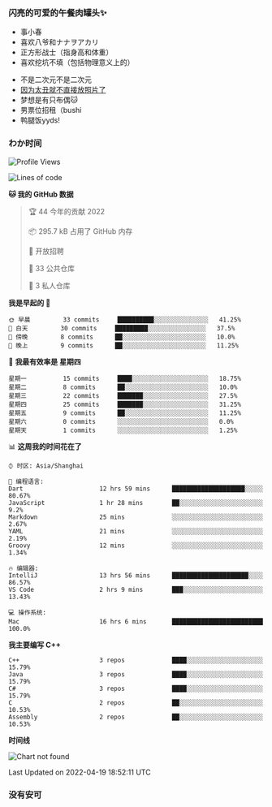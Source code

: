 ### 闪亮的可爱的午餐肉罐头✨
- 事小春
- 喜欢八爷和ナナヲアカリ
- 正方形战士（指身高和体重）
- 喜欢挖坑不填（包括物理意义上的）
<!-- - 找新工作ing，可接受北京上海杭州，目前在杭州 -->
- 不是二次元不是二次元
- [因为太丑就不直接放照片了](https://www.youtube.com/watch?v=dQw4w9WgXcQ)
- 梦想是有只布偶🐱
- 男票位招租（bushi
- 鸭腿饭yyds!
### わか时间
<!--START_SECTION:waka-->
![Profile Views](http://img.shields.io/badge/%E4%B8%AA%E4%BA%BA%E5%B0%81%E9%9D%A2%E8%A7%82%E7%9C%8B%E6%AC%A1%E6%95%B0-200-blue)

![Lines of code](https://img.shields.io/badge/%E4%BB%8E%E3%80%8C%E4%BD%A0%E5%A5%BD%E4%B8%96%E7%95%8C%E3%80%8D%E6%88%91%E5%B7%B2%E7%BB%8F%E5%86%99%E4%BA%86-212%20Thousand%20%E8%A1%8C%E4%BB%A3%E7%A0%81-blue)

**🐱 我的 GitHub 数据** 

> 🏆 44 今年的贡献 2022
 > 
> 📦 295.7 kB 占用了 GitHub 内存 
 > 
> 💼 开放招聘
 > 
> 📜 33 公共仓库 
 > 
> 🔑 3 私人仓库  
 > 
**我是早起的 🐤** 

```text
🌞 早晨         33 commits     ██████████░░░░░░░░░░░░░░░   41.25% 
🌆 白天         30 commits     █████████░░░░░░░░░░░░░░░░   37.5% 
🌃 傍晚         8 commits      ██░░░░░░░░░░░░░░░░░░░░░░░   10.0% 
🌙 晚上         9 commits      ██░░░░░░░░░░░░░░░░░░░░░░░   11.25%

```
📅 **我最有效率是 星期四** 

```text
星期一          15 commits     ████░░░░░░░░░░░░░░░░░░░░░   18.75% 
星期二          8 commits      ██░░░░░░░░░░░░░░░░░░░░░░░   10.0% 
星期三          22 commits     ███████░░░░░░░░░░░░░░░░░░   27.5% 
星期四          25 commits     ███████░░░░░░░░░░░░░░░░░░   31.25% 
星期五          9 commits      ██░░░░░░░░░░░░░░░░░░░░░░░   11.25% 
星期六          0 commits      ░░░░░░░░░░░░░░░░░░░░░░░░░   0.0% 
星期天          1 commits      ░░░░░░░░░░░░░░░░░░░░░░░░░   1.25%

```


📊 **这周我的时间花在了** 

```text
⌚︎ 时区: Asia/Shanghai

💬 编程语言: 
Dart                     12 hrs 59 mins      ████████████████████░░░░░   80.67% 
JavaScript               1 hr 28 mins        ██░░░░░░░░░░░░░░░░░░░░░░░   9.2% 
Markdown                 25 mins             ░░░░░░░░░░░░░░░░░░░░░░░░░   2.67% 
YAML                     21 mins             ░░░░░░░░░░░░░░░░░░░░░░░░░   2.19% 
Groovy                   12 mins             ░░░░░░░░░░░░░░░░░░░░░░░░░   1.34%

🔥 编辑器: 
IntelliJ                 13 hrs 56 mins      █████████████████████░░░░   86.57% 
VS Code                  2 hrs 9 mins        ███░░░░░░░░░░░░░░░░░░░░░░   13.43%

💻 操作系统: 
Mac                      16 hrs 6 mins       █████████████████████████   100.0%

```

**我主要编写 C++** 

```text
C++                      3 repos             ████░░░░░░░░░░░░░░░░░░░░░   15.79% 
Java                     3 repos             ████░░░░░░░░░░░░░░░░░░░░░   15.79% 
C#                       3 repos             ████░░░░░░░░░░░░░░░░░░░░░   15.79% 
C                        2 repos             ██░░░░░░░░░░░░░░░░░░░░░░░   10.53% 
Assembly                 2 repos             ██░░░░░░░░░░░░░░░░░░░░░░░   10.53%

```


**时间线**

![Chart not found](https://raw.githubusercontent.com/EddaAkikusa/EddaAkikusa/main/charts/bar_graph.png) 


 Last Updated on 2022-04-19 18:52:11 UTC
<!--END_SECTION:waka-->
### 没有安可
